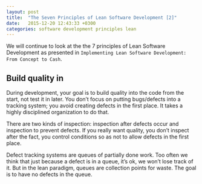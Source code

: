 ```yaml
---
layout: post
title:  "The Seven Principles of Lean Software Development [2]"
date:   2015-12-20 12:43:33 +0300
categories: software development principles lean
---
```


We will continue to look at the the 7 principles of Lean Software Development as presented in `Implementing Lean Software Development: From Concept to Cash`.

## Build quality in

During development, your goal is to build quality into the code from the start, not test it in later. You don’t focus on putting bugs/defects into a tracking system; you avoid creating defects in the first place. It takes a highly disciplined organization to do that.

There are two kinds of inspection: inspection after defects occur and inspection to prevent defects. If you really want quality, you don’t inspect after the fact, you control conditions so as not to allow defects in the first place.

Defect tracking systems are queues of partially done work. Too often we think that just because a defect is in a queue, it’s ok, we won’t lose track of it. But in the lean paradigm, queues are collection points for waste. The goal is to have no defects in the queue.

